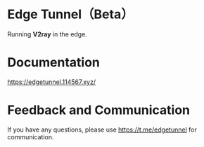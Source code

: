 # Edge Tunnel（Beta）

Running **V2ray** in the edge.

# Documentation

https://edgetunnel.114567.xyz/

# Feedback and Communication

If you have any questions, please use https://t.me/edgetunnel for communication.
